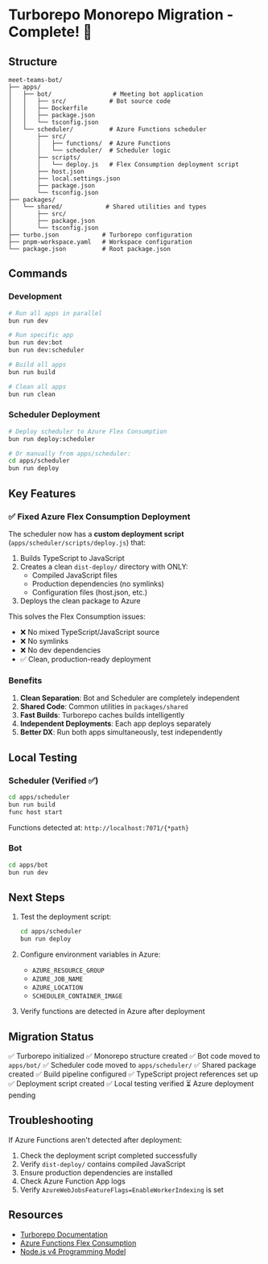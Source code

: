 # Turborepo Monorepo Migration - Complete! 🎉

## Structure

```
meet-teams-bot/
├── apps/
│   ├── bot/                 # Meeting bot application
│   │   ├── src/            # Bot source code
│   │   ├── Dockerfile
│   │   ├── package.json
│   │   └── tsconfig.json
│   └── scheduler/          # Azure Functions scheduler
│       ├── src/
│       │   ├── functions/  # Azure Functions
│       │   └── scheduler/  # Scheduler logic
│       ├── scripts/
│       │   └── deploy.js   # Flex Consumption deployment script
│       ├── host.json
│       ├── local.settings.json
│       ├── package.json
│       └── tsconfig.json
├── packages/
│   └── shared/            # Shared utilities and types
│       ├── src/
│       ├── package.json
│       └── tsconfig.json
├── turbo.json            # Turborepo configuration
├── pnpm-workspace.yaml   # Workspace configuration
└── package.json          # Root package.json
```

## Commands

### Development
```bash
# Run all apps in parallel
bun run dev

# Run specific app
bun run dev:bot
bun run dev:scheduler

# Build all apps
bun run build

# Clean all apps
bun run clean
```

### Scheduler Deployment
```bash
# Deploy scheduler to Azure Flex Consumption
bun run deploy:scheduler

# Or manually from apps/scheduler:
cd apps/scheduler
bun run deploy
```

## Key Features

### ✅ Fixed Azure Flex Consumption Deployment

The scheduler now has a **custom deployment script** (`apps/scheduler/scripts/deploy.js`) that:

1. Builds TypeScript to JavaScript
2. Creates a clean `dist-deploy/` directory with ONLY:
   - Compiled JavaScript files
   - Production dependencies (no symlinks)
   - Configuration files (host.json, etc.)
3. Deploys the clean package to Azure

This solves the Flex Consumption issues:
- ❌ No mixed TypeScript/JavaScript source
- ❌ No symlinks
- ❌ No dev dependencies
- ✅ Clean, production-ready deployment

### Benefits

1. **Clean Separation**: Bot and Scheduler are completely independent
2. **Shared Code**: Common utilities in `packages/shared`
3. **Fast Builds**: Turborepo caches builds intelligently
4. **Independent Deployments**: Each app deploys separately
5. **Better DX**: Run both apps simultaneously, test independently

## Local Testing

### Scheduler (Verified ✅)
```bash
cd apps/scheduler
bun run build
func host start
```

Functions detected at: `http://localhost:7071/{*path}`

### Bot
```bash
cd apps/bot
bun run dev
```

## Next Steps

1. Test the deployment script:
   ```bash
   cd apps/scheduler
   bun run deploy
   ```

2. Configure environment variables in Azure:
   - `AZURE_RESOURCE_GROUP`
   - `AZURE_JOB_NAME`
   - `AZURE_LOCATION`
   - `SCHEDULER_CONTAINER_IMAGE`

3. Verify functions are detected in Azure after deployment

## Migration Status

✅ Turborepo initialized
✅ Monorepo structure created
✅ Bot code moved to `apps/bot/`
✅ Scheduler code moved to `apps/scheduler/`
✅ Shared package created
✅ Build pipeline configured
✅ TypeScript project references set up
✅ Deployment script created
✅ Local testing verified
⏳ Azure deployment pending

## Troubleshooting

If Azure Functions aren't detected after deployment:

1. Check the deployment script completed successfully
2. Verify `dist-deploy/` contains compiled JavaScript
3. Ensure production dependencies are installed
4. Check Azure Function App logs
5. Verify `AzureWebJobsFeatureFlags=EnableWorkerIndexing` is set

## Resources

- [Turborepo Documentation](https://turbo.build/docs)
- [Azure Functions Flex Consumption](https://learn.microsoft.com/en-us/azure/azure-functions/flex-consumption-plan)
- [Node.js v4 Programming Model](https://learn.microsoft.com/en-us/azure/azure-functions/functions-reference-node)
